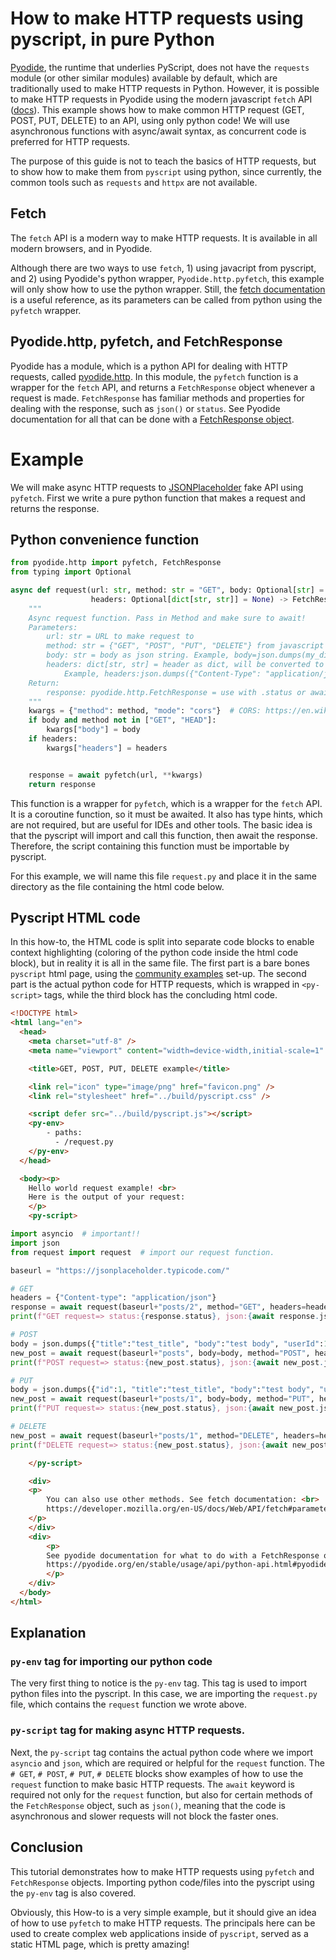 # How to make HTTP requests using pyscript, in pure Python

[Pyodide](https://pyodide.org), the runtime that underlies PyScript, does not have the `requests` module
(or other similar modules) available by default, which are traditionally used to make HTTP requests in Python.
However, it is possible to make HTTP requests in Pyodide using the modern javascript `fetch` API
([docs](https://developer.mozilla.org/en-US/docs/Web/API/fetch)). This example shows how to make common HTTP request
(GET, POST, PUT, DELETE) to an API, using only python code! We will use asynchronous functions with
async/await syntax, as concurrent code is preferred for HTTP requests.

The purpose of this guide is not to teach the basics of HTTP requests, but to show how to make them
from `pyscript` using python, since currently, the common tools such as `requests` and `httpx` are not available.

## Fetch

The `fetch` API is a modern way to make HTTP requests. It is available in all modern browsers, and in Pyodide.

Although there are two ways to use `fetch`, 1) using javacript from pyscript, and 2) using Pyodide's python wrapper,
`Pyodide.http.pyfetch`, this example will only show how to use the python wrapper. Still, the
[fetch documentation](https://developer.mozilla.org/en-US/docs/Web/API/fetch#parameters) is a useful reference, as its
parameters can be called from python using the `pyfetch` wrapper.

## Pyodide.http, pyfetch, and FetchResponse

Pyodide has a module, which is a python API for dealing with HTTP requests, called
[pyodide.http](https://pyodide.org/en/stable/usage/api/python-api/http.html#module-pyodide.http). In this module,
the `pyfetch` function is a wrapper for the `fetch` API, and returns a `FetchResponse` object whenever a request is made.
`FetchResponse` has familiar methods and properties for dealing with the response, such as `json()` or `status`. See
Pyodide documentation for all that can be done with a
[FetchResponse object](https://pyodide.org/en/stable/usage/api/python-api.html#pyodide.http.FetchResponse).

# Example
We will make async HTTP requests to [JSONPlaceholder](https://jsonplaceholder.typicode.com/) fake API using `pyfetch`.
First we write a pure python function that makes a request and returns the response.

## Python convenience function

```python
from pyodide.http import pyfetch, FetchResponse
from typing import Optional

async def request(url: str, method: str = "GET", body: Optional[str] = None,
                  headers: Optional[dict[str, str]] = None) -> FetchResponse:
    """
    Async request function. Pass in Method and make sure to await!
    Parameters:
        url: str = URL to make request to
        method: str = {"GET", "POST", "PUT", "DELETE"} from javascript global fetch())
        body: str = body as json string. Example, body=json.dumps(my_dict)
        headers: dict[str, str] = header as dict, will be converted to string...
            Example, headers:json.dumps({"Content-Type": "application/json"})
    Return:
        response: pyodide.http.FetchResponse = use with .status or await.json(), etc.
    """
    kwargs = {"method": method, "mode": "cors"}  # CORS: https://en.wikipedia.org/wiki/Cross-origin_resource_sharing
    if body and method not in ["GET", "HEAD"]:
        kwargs["body"] = body
    if headers:
        kwargs["headers"] = headers


    response = await pyfetch(url, **kwargs)
    return response
```
This function is a wrapper for `pyfetch`, which is a wrapper for the `fetch` API. It is a coroutine function,
so it must be awaited. It also has type hints, which are not required, but are useful for IDEs and other tools.
The basic idea is that the pyscript will import and call this function, then await the response. Therefore,
the script containing this function must be importable by pyscript.

For this example, we will name this file `request.py` and place it in the same directory as the file
containing the html code below.

## Pyscript HTML code

In this how-to, the HTML code is split into separate code blocks to enable context highlighting (coloring of the python
code inside the html code block), but in reality it is all in the same file. The first part is a bare bones `pyscript`
html page, using the [community examples](https://github.com/pyscript/pyscript-collective/) set-up. The second part is
the actual python code for HTTP requests, which is wrapped in `<py-script>` tags, while the third block has the
concluding html code.

```html
<!DOCTYPE html>
<html lang="en">
  <head>
    <meta charset="utf-8" />
    <meta name="viewport" content="width=device-width,initial-scale=1" />

    <title>GET, POST, PUT, DELETE example</title>

    <link rel="icon" type="image/png" href="favicon.png" />
    <link rel="stylesheet" href="../build/pyscript.css" />

    <script defer src="../build/pyscript.js"></script>
    <py-env>
        - paths:
          - /request.py
    </py-env>
  </head>

  <body><p>
    Hello world request example! <br>
    Here is the output of your request:
    </p>
    <py-script>
```
```python
import asyncio  # important!!
import json
from request import request  # import our request function.

baseurl = "https://jsonplaceholder.typicode.com/"

# GET
headers = {"Content-type": "application/json"}
response = await request(baseurl+"posts/2", method="GET", headers=headers)
print(f"GET request=> status:{response.status}, json:{await response.json()}")

# POST
body = json.dumps({"title":"test_title", "body":"test body", "userId":1})
new_post = await request(baseurl+"posts", body=body, method="POST", headers=headers)
print(f"POST request=> status:{new_post.status}, json:{await new_post.json()}")

# PUT
body = json.dumps({"id":1, "title":"test_title", "body":"test body", "userId":2})
new_post = await request(baseurl+"posts/1", body=body, method="PUT", headers=headers)
print(f"PUT request=> status:{new_post.status}, json:{await new_post.json()}")

# DELETE
new_post = await request(baseurl+"posts/1", method="DELETE", headers=headers)
print(f"DELETE request=> status:{new_post.status}, json:{await new_post.json()}")
```
```html
    </py-script>

    <div>
    <p>
        You can also use other methods. See fetch documentation: <br>
        https://developer.mozilla.org/en-US/docs/Web/API/fetch#parameters
    </p>
    </div>
    <div>
        <p>
        See pyodide documentation for what to do with a FetchResponse object: <br>
        https://pyodide.org/en/stable/usage/api/python-api.html#pyodide.http.FetchResponse
        </p>
    </div>
  </body>
</html>
```

## Explanation
### `py-env` tag for importing our python code
The very first thing to notice is the `py-env` tag. This tag is used to import python files into the pyscript.
In this case, we are importing the `request.py` file, which contains the `request` function we wrote above.

### `py-script` tag for making async HTTP requests.
Next, the `py-script` tag contains the actual python code where we import `asyncio` and `json`,
which are required or helpful for the `request` function.
The `# GET`, `# POST`, `# PUT`, `# DELETE` blocks show examples of how to use the `request` function to make basic
HTTP requests. The `await` keyword is required not only for the `request` function, but also for certain methods of the
`FetchResponse` object, such as `json()`, meaning that the code is asynchronous and slower requests will not block the
faster ones.


## Conclusion
This tutorial demonstrates how to make HTTP requests using `pyfetch` and `FetchResponse` objects. Importing python
code/files into the pyscript using the `py-env` tag is also covered.

Obviously, this How-to is a very simple example, but it should give an idea of how to use `pyfetch` to make HTTP
requests. The principals here can be used to create complex web applications inside of `pyscript`, served as a
static HTML page, which is pretty amazing!
